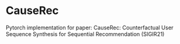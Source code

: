 # CauseRec
Pytorch implementation for paper: CauseRec: Counterfactual User Sequence Synthesis for Sequential Recommendation (SIGIR21)
